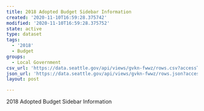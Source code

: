 ```yaml
---
title: 2018 Adopted Budget Sidebar Information
created: '2020-11-10T16:59:28.375742'
modified: '2020-11-10T16:59:28.375752'
state: active
type: dataset
tags:
  - '2018'
  - Budget
groups:
  - Local Government
csv_url: 'https://data.seattle.gov/api/views/gvkn-fwwz/rows.csv?accessType=DOWNLOAD'
json_url: 'https://data.seattle.gov/api/views/gvkn-fwwz/rows.json?accessType=DOWNLOAD'
layout: post

---
```

2018 Adopted Budget Sidebar Information
